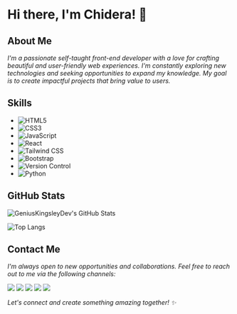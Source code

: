 # <b>Hi there, I'm Chidera! 👋</b>

## About Me

<em>I'm a passionate self-taught front-end developer with a love for crafting beautiful and user-friendly web experiences. I'm constantly exploring new technologies and seeking opportunities to expand my knowledge. My goal is to create impactful projects that bring value to users.</em>

## Skills

- ![HTML5](https://img.shields.io/badge/HTML5-E34F26?style=for-the-badge&logo=html5&logoColor=white)
- ![CSS3](https://img.shields.io/badge/CSS3-1572B6?style=for-the-badge&logo=css3&logoColor=white)
- ![JavaScript](https://img.shields.io/badge/JavaScript-F7DF1E?style=for-the-badge&logo=javascript&logoColor=black)
- ![React](https://img.shields.io/badge/React-61DAFB?style=for-the-badge&logo=react&logoColor=black)
- ![Tailwind CSS](https://img.shields.io/badge/Tailwind%20CSS-38B2AC?style=for-the-badge&logo=tailwind-css&logoColor=white)
- ![Bootstrap](https://img.shields.io/badge/Bootstrap-563D7C?style=for-the-badge&logo=bootstrap&logoColor=white)
- ![Version Control](https://img.shields.io/badge/Version%20Control-F05032?style=for-the-badge&logo=git&logoColor=white)
- ![Python](https://img.shields.io/badge/Python-3776AB?style=for-the-badge&logo=python&logoColor=white)

## GitHub Stats

![GeniusKingsleyDev's GitHub Stats](https://github-readme-stats.vercel.app/api?username=geniuskingsleydev&show_icons=true&theme=radical)

![Top Langs](https://github-readme-stats.vercel.app/api/top-langs/?username=geniuskingsleydev&layout=compact&theme=radical)

## Contact Me

<em>I'm always open to new opportunities and collaborations. Feel free to reach out to me via the following channels:</em>

<a href="mailto:contact@geniuskingsley.dev" target="_blank"><img src="https://img.shields.io/badge/Email-FF0000?style=for-the-badge&logo=mail.ru&logoColor=white"></a>
<a href="https://www.linkedin.com/in/geniuskingsley" target="_blank"><img src="https://img.shields.io/badge/LinkedIn-0077B5?style=for-the-badge&logo=linkedin&logoColor=white"></a>
<a href="https://geniuskingsley.dev" target="_blank"><img src="https://img.shields.io/badge/Portfolio-000000?style=for-the-badge&logo=react&logoColor=white"></a>
<a href="https://twitter.com/zer0szn4" target="_blank"><img src="https://img.shields.io/badge/Twitter-1DA1F2?style=for-the-badge&logo=twitter&logoColor=white"></a>
<a href="https://discord.com/users/zer0szn" target="_blank"><img src="https://img.shields.io/badge/Discord-7289DA?style=for-the-badge&logo=discord&logoColor=white"></a>

<em>Let's connect and create something amazing together! ✨
</em>
